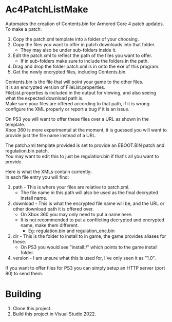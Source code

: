 # Ac4PatchListMake
Automates the creation of Contents.bin for Armored Core 4 patch updates.  
To make a patch:  
1. Copy the patch.xml template into a folder of your choosing.  
2. Copy the files you want to offer in patch downloads into that folder.  
   - They may also be under sub-folders inside it.  
3. Edit the patch.xml to reflect the path of the files you want to offer.  
   - If in sub-folders make sure to include the folders in the path.  
4. Drag and drop the folder patch.xml is in onto the exe of this program.  
5. Get the newly encrypted files, including Contents.bin.  

Contents.bin is the file that will point your game to the other files.  
It is an encrypted version of FileList.properties.  
FileList.properties is included in the output for viewing, and also seeing what the expected download path is.  
Make sure your files are offered according to that path, if it is wrong configure the XML properly or report a bug if it is an issue.  

On PS3 you will want to offer these files over a URL as shown in the template.  
Xbox 360 is more experimental at the moment, it is guessed you will want to provide just the file name instead of a URL.  

The patch.xml template provided is set to provide an EBOOT.BIN patch and regulation.bin patch.  
You may want to edit this to just be regulation.bin if that's all you want to provide.  

Here is what the XMLs contain currently:  
In each file entry you will find:  
1. path - This is where your files are relative to patch.xml.  
   - The file name in this path will also be used as the final decrypted install name.  
2. download - This is what the encrypted file name will be, and the URL or other download path it is offered over.  
   - On Xbox 360 you may only need to put a name here.  
   - It is not recommended to put a conflicting decrypted and encrypted name, make them different.  
     - Eg: regulation.bin and regulation_enc.bin  
3. dir - This is the folder to install to in game, the game provides aliases for these.  
   - On PS3 you would see "install:/" which points to the game install folder.  
4. version - I am unsure what this is used for, I've only seen it as "1.0".  

If you want to offer files for PS3 you can simply setup an HTTP server (port 80) to send them.

# Building
1. Clone this project.  
2. Build this project in Visual Studio 2022.